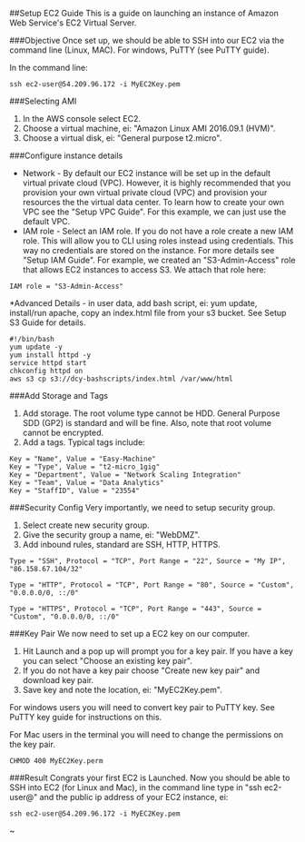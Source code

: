 ##Setup EC2 Guide
This is a guide on launching an instance of Amazon Web Service's EC2 Virtual Server.

###Objective
Once set up, we should be able to SSH into our EC2 via the command line (Linux, MAC). For windows, PuTTY (see PuTTY guide).

In the command line:
```
ssh ec2-user@54.209.96.172 -i MyEC2Key.pem
```

###Selecting AMI
1. In the AWS console select EC2.
2. Choose a virtual machine, ei: "Amazon Linux AMI 2016.09.1 (HVM)".
3. Choose a virtual disk, ei: "General purpose t2.micro".


###Configure instance details
* Network - By default our EC2 instance will be set up in the default virtual private cloud (VPC). However, it is highly recommended that you provision your own virtual private cloud (VPC) and provision your resources the the virtual data center. To learn how to create your own VPC see the "Setup VPC Guide". For this example, we can just use the default VPC.
* IAM role - Select an IAM role. If you do not have a role create a new IAM role. This will allow you to CLI using roles instead using credentials. This way no credentials are stored on the instance. For more details see "Setup IAM Guide". For example, we created an "S3-Admin-Access" role that allows EC2 instances to access S3. We attach that role here:
```
IAM role = "S3-Admin-Access"
```
*Advanced Details - in user data, add bash script, ei: yum update, install/run apache, copy an index.html file from your s3 bucket. See Setup S3 Guide for details.
```
#!/bin/bash
yum update -y
yum install httpd -y
service httpd start
chkconfig httpd on
aws s3 cp s3://dcy-bashscripts/index.html /var/www/html
```

###Add Storage and Tags
1. Add storage. The root volume type cannot be HDD. General Purpose SDD (GP2) is standard and will be fine. Also, note that root volume cannot be encrypted.
2. Add a tags. Typical tags include:
```
Key = "Name", Value = "Easy-Machine" 
Key = "Type", Value = "t2-micro_1gig"
Key = "Department", Value = "Network Scaling Integration"
Key = "Team", Value = "Data Analytics"
Key = "StaffID", Value = "23554" 
```

###Security Config
Very importantly, we need to setup security group.
1. Select create new security group.
2. Give the security group a name, ei: "WebDMZ".
3. Add inbound rules, standard are SSH, HTTP, HTTPS.
```
Type = "SSH", Protocol = "TCP", Port Range = "22", Source = "My IP", "86.158.67.104/32"

Type = "HTTP", Protocol = "TCP", Port Range = "80", Source = "Custom", "0.0.0.0/0, ::/0"

Type = "HTTPS", Protocol = "TCP", Port Range = "443", Source = "Custom", "0.0.0.0/0, ::/0"
```

###Key Pair
We now need to set up a EC2 key on our computer. 

1. Hit Launch and a pop up will prompt you for a key pair. If you have a key you can select "Choose an existing key pair".
2. If you do not have a key pair choose "Create new key pair" and download key pair. 
3. Save key and note the location, ei: "MyEC2Key.pem".

For windows users you will need to convert key pair to PuTTY key. See PuTTY key guide for instructions on this.

For Mac users in the terminal you will need to change the permissions on the key pair.
```
CHMOD 400 MyEC2Key.perm
```


###Result
Congrats your first EC2 is Launched. Now you should be able to SSH into EC2 (for Linux and Mac), in the command line type in "ssh ec2-user@" and the public ip address of your EC2 instance, ei:
```
ssh ec2-user@54.209.96.172 -i MyEC2Key.pem
```

~